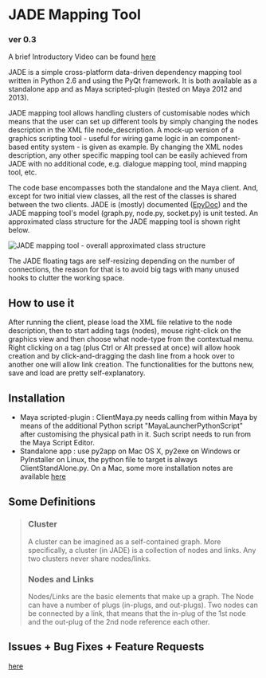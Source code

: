 # JADE Mapping Tool
### ver 0.3

A brief Introductory Video can be found [here](http://vimeo.com/54445956)

JADE is a simple cross-platform data-driven dependency mapping tool written in Python 2.6 and using the PyQt framework.
It is both available as a standalone app and as Maya scripted-plugin (tested on Maya 2012 and 2013).

JADE mapping tool allows handling clusters of customisable nodes which means that the user can set up different tools by simply changing
the nodes description in the XML file node_description. A mock-up version of a graphics scripting tool - useful for wiring game logic in an component-based entity system - is given as example.
By changing the XML nodes description, any other specific mapping tool can be easily achieved from JADE with no additional code, e.g. dialogue mapping tool, mind mapping tool, etc.

The code base encompasses both the standalone and the Maya client. And, except for two initial view classes, all the rest of the
classes is shared between the two clients. JADE is (mostly) documented ([EpyDoc](http://epydoc.sourceforge.net/)) and the JADE mapping
tool's model (graph.py, node.py, socket.py) is unit tested. An approximated class structure for the JADE mapping tool
is shown right below.

![JADE mapping tool - overall approximated class structure](http://www.stc0.co.uk/JADE_classes_rough_structure.jpg)

The JADE floating tags are self-resizing depending on the number of connections, the reason for that is to avoid big tags with many unused hooks to clutter the working space.

## How to use it
After running the client, please load the XML file relative to the node description, then to start adding tags (nodes), 
mouse right-click on the graphics view and then choose what node-type from the contextual menu. Right clicking on a tag (plus Ctrl or Alt
pressed at once) will allow hook creation and by click-and-dragging the dash line from a hook over to another one will allow link creation.
The functionalities for the buttons new, save and load are pretty self-explanatory.

## Installation
 * Maya scripted-plugin : ClientMaya.py needs calling from within Maya by means of the additional Python script "MayaLauncherPythonScript" after
customising the physical path in it. Such script needs to run from the Maya Script Editor.
 * Standalone app : use py2app on Mac OS X, py2exe on Windows or PyInstaller on Linux, the python file to target is always ClientStandAlone.py.
On a Mac, some more installation notes are available [here](http://stc0.wordpress.com/2012/11/16/installing-py2app-for-python-2-6-8-macports-on-mac-os-lion/)

## Some Definitions
> ### Cluster
> A cluster can be imagined as a self-contained graph. More specifically, a cluster (in JADE) is a collection of nodes and links.
> Any two clusters never share nodes/links.
> ### Nodes and Links
> Nodes/Links are the basic elements that make up a graph. The Node can have a number of plugs (in-plugs, and out-plugs).
> Two nodes can be connected by a link, that means that the in-plug of the 1st node and the out-plug of the 2nd node reference each other.

## Issues + Bug Fixes + Feature Requests
[here](https://github.com/iras/JADE/issues?sort=created&state=open)


